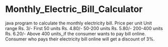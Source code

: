 # Monthly_Electric_Bill_Calculator
java program to calculate the monthly electricity bill. Price per unit Unit range Rs. 3/- First 50 units Rs. 4.80/- 50-200 units Rs. 5.80/- 200-400 units Rs. 6.20/- Above 400 units,,if the consumer wants to pay bill online. Consumer who pays their electricity bill online will get a discount of 3%.

